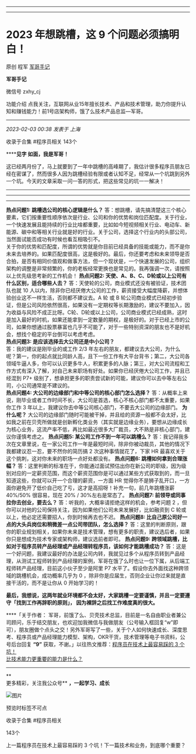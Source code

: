 ----------------------------------------
----------------------------------------
#  2023 年想跳槽，这 9 个问题必须搞明白！

原创 程军  [ 军哥手记 ](javascript:void\(0\);)

**军哥手记** ![]()

微信号 zxhy_cj

功能介绍 点我关注，互联网从业15年擅长技术、产品和技术管理，助力你提升认知和赚钱能力！前1号店架构师，饿了么技术产品总监—军哥。

____

_2023-02-03 00:38_ _发表于 上海_

收录于合集 #程序员相关 143个

******见字 如面，我是军哥！**

这已经两月份了，马上就要到了一年中跳槽的高峰期了，我估计很多程序员朋友已经在密谋了，然而很多人因为跳槽经验有限或者认知不足，经常从一个坑跳到另外一个坑。今天的文章采取一问一答的形式，把这些常见的坑一一解决！

* * *

 ** ** ** ** ** ** ** ** ** ** ** ************************** ** ** ** ** ** **
** ** ** ** ** **************************

 **热点问题1: 跳槽选公司的核心逻辑是什么？**
答：想跳槽，请先搞清楚这三个核心要素，它们按重要性顺序依次是行业、公司和你的优势和岗位匹配度。关于行业，一个快速发展且能持续的行业比啥都重要，比如如今短视频相关行业、电动车、新能源、碳中和等相关行业就是好的行业。关于公司，选择这个行业内的头部公司，当然面试能否成功有时候也看互相吸引不。  
关于你的优势和匹配度，所谓的优势就是你目前已经具备的技能或能力，而不是你未来去培养的。如果匹配度很高，这是极好的。最后，你还要考虑和未来领导是否合拍，是否有相同价值观和做事方法，但一个现状是，一个快速发展的公司，组织架构的调整是非常频繁的，你的老板经常更换也是常见的。我再强调一次，请按照以上优先级思考新的工作机会！
**热点问题2: 天使、A、B、C、D轮或以上公司有什么区别，适合哪些人去？** 答：天使轮的公司，商业模式还没有被验证，技术团队也就 10
人以内，除非你已经厌倦大公司的工作，薪资接受大幅度降薪，并想体验创业这不一样生活，否则都不建议去。A 轮 或 B
轮公司商业模式已经初步验证，但是公司风险依然很高，如果没有一定期权等长期激励的，建议不要加入，因为收益与风险不成正比呀。C轮、D轮或以上公司，公司商业模式已经成熟，这时是加入最好的时机，如果还能拿到一定数量的期权，是极好的。对于已经上市的公司，如果你想通过股票暴富也几乎不可能了，对于一些特别资深的朋友也不是好机会，想找个稳定的平台倒可以考虑考虑。  
 **热点问题3: 是应该选择去大公司还是中小公司？**  
答：我的建议是刚毕业的或工作 2/3
年左右的朋友，都建议去大公司，为什么呢？第一，你的起点就比同龄人高，且下一份工作有大平台背书；第二，大公司各领域牛逼人多，你可以认识更多牛人，积累更多的人脉；第三，对大公司流程和工作方式有深入了解，对自己未来职场有好处。如果你已经厌倦大公司工作，并且已经混到
P7+ 级别了，想承担更多的职责尝试新的可能，建议你可以去中等左右公司，小公司通常是不建议的。  
 **热点问题4: 大公司的边缘部门和中等公司的核心部门怎么选择？**
答：从概率上来说，刚毕业或者工作时间不长，大公司是首选，核心不核心部门都不太重要，如果你工作 3
年以上，我建议你去中等公司核心部门，不要去大公司的边缘部门。 **为什么呢？**
大公司的边缘部门随时可能被干掉，并且给的资源一般都不会太好，比如我之前在贝壳所做就是创新孵化类业务（其实就是边缘业务），要想从边缘成长为核心业务，这流产率不低，再比如最近很多大厂裁员，大不熟是非核心部门，建议你谨慎考虑之。
**热点问题5: 某公司工作不到一年可以跳槽么？**
答：我记得我多次在文章里说，在一家公司工作一年是最短时间，除非你被动裁员，其他的情况下我都建议忍一忍，要不然你的简历搞 2 次这种事情就花了，下家 HR
最喜欢关于这个挑刺，这对你未来的职场一点好处都没有。 **热点问题6: 跳槽如何拿到合理涨幅？**
答：这里判断的标准在于，你能通过面试预估出你在新公司的职级，因为级别对应的一定薪资范围，而这个薪资范围你是可以通过某些方式获取到的，而一旦知道这些，你就可以开一个合理的薪资，一方面
HR 觉得你不是狮子乱开口，一方面你避免开了低价自己吃了亏，这才是高招呀！补充一句，前几年跳槽涨薪 40%/50% 很容易，现在 20% /
30%左右是常态了。 **热点问题7: 前领导或同事拉你去创业，要去么？** 答：听我的，大概率请拒绝这样的机会，参考问题 2
，但你可以对他的公司保持关注，因为如果他们公司未来发展好，比如融资到 C 轮或以上，他必定还需要招人，你到时候再去也不迟。 **热点问题8:
比自己原公司好一点的大头兵岗位和稍微差一点公司带团队，怎么选择？**
答：这里的判断原则，跟你的职业规划相关，如果你未来是技术管理，想有更多的职责，建议选后者，如果你只是想成为技术专家或架构师，建议选前者即可。
**热点问题9: 跨领域跳槽，比如对于程序员转产品经理或产品经理转程序员，该如何才能跳槽成功？**
答：这是一个好问题，我建议最好的办法是公司内转，我就见过多个从程序员转到产品经理，从测试工程师转到产品经理的案例，军哥在饿了么时也让一位下属，从后端工程师转产品经理，目前这小伙子至少是阿里
P7 水平了。假设你去外面找这种跨领域的跳槽机会，成功概率几乎为 0 ，除非你是应届生，否则企业让你过来就是直接干活的，而不是让你从 0 开始学习的！

 **最后，我想说，这两年就业环境都不会太好，大家跳槽一定要谨慎，并且一定要遵守「找到工作再辞职的原则」， 因为裸辞之后找工作难度真的很大。**

 ****「关于作者：
军哥，前饿了么、贝壳技术总监，目前是一名自由职业者兼公司顾问，乐于结交朋友，也欢迎加我微信与我做朋友（公号输入框回复“w”即可），朋友圈做个点头之交！另外军哥写了一些，关于个人如何快速成长、深度思考、程序员或产品经理能力模型、架构，OKR干货，技术管理等电子书资料，公号后台回复
**“9”** 获取，不谢。」以往热文推荐：[程序员在技术上最容易踩的 3
个坑！](http://mp.weixin.qq.com/s?__biz=MzA3MDU2MjM4Ng==&mid=2247497231&idx=1&sn=df729c29194c112320236171d7da5f09&chksm=9f385132a84fd824aa3bd8e33c5aa2ec1052ae4380fec9c8e9043726ed6c8458929ac139d764&scene=21#wechat_redirect)  
[比技术能力更重要的能力是什么？](http://mp.weixin.qq.com/s?__biz=MzA3MDU2MjM4Ng==&mid=2247497205&idx=1&sn=ed72a9d0a0dff36380af4d56f827f709&chksm=9f3852c8a84fdbde8644020ef63c2ed5e721a3886b7f387f21e8f7797b28235b418aadc96ecc&scene=21#wechat_redirect)

  

* * *

 **  
更多精彩，关注我公众号** **，一起学习、成长**

![图片](https://mmbiz.qpic.cn/mmbiz_png/b96CibCt70iaajvl7fD4ZCicMcjhXMp1v6UibM134tIsO1j5yqHyNhh9arj090oAL7zGhRJRq6cFqFOlDZMleLl4pw/640?wx_fmt=png)

预览时标签不可点

收录于合集 #程序员相关

143个

上一篇程序员在技术上最容易踩的 3 个坑！下一篇技术和业务，到底哪个重要？

